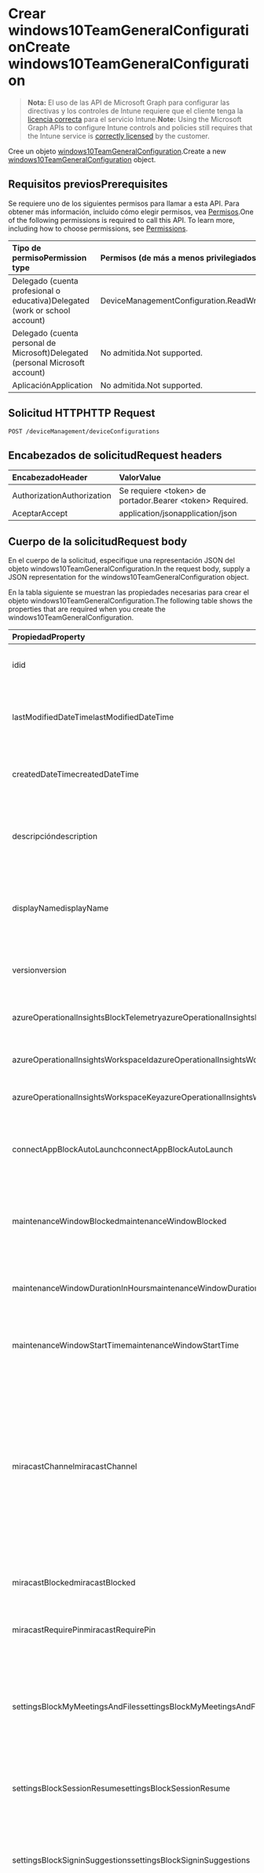 # <a name="create-windows10teamgeneralconfiguration"></a><span data-ttu-id="1a93f-101">Crear windows10TeamGeneralConfiguration</span><span class="sxs-lookup"><span data-stu-id="1a93f-101">Create windows10TeamGeneralConfiguration</span></span>

> <span data-ttu-id="1a93f-102">**Nota:** El uso de las API de Microsoft Graph para configurar las directivas y los controles de Intune requiere que el cliente tenga la [licencia correcta](https://go.microsoft.com/fwlink/?linkid=839381) para el servicio Intune.</span><span class="sxs-lookup"><span data-stu-id="1a93f-102">**Note:** Using the Microsoft Graph APIs to configure Intune controls and policies still requires that the Intune service is [correctly licensed](https://go.microsoft.com/fwlink/?linkid=839381) by the customer.</span></span>

<span data-ttu-id="1a93f-103">Cree un objeto [windows10TeamGeneralConfiguration](../resources/intune_deviceconfig_windows10teamgeneralconfiguration.md).</span><span class="sxs-lookup"><span data-stu-id="1a93f-103">Create a new [windows10TeamGeneralConfiguration](../resources/intune_deviceconfig_windows10teamgeneralconfiguration.md) object.</span></span>
## <a name="prerequisites"></a><span data-ttu-id="1a93f-104">Requisitos previos</span><span class="sxs-lookup"><span data-stu-id="1a93f-104">Prerequisites</span></span>
<span data-ttu-id="1a93f-p101">Se requiere uno de los siguientes permisos para llamar a esta API. Para obtener más información, incluido cómo elegir permisos, vea [Permisos](../../../concepts/permissions_reference.md).</span><span class="sxs-lookup"><span data-stu-id="1a93f-p101">One of the following permissions is required to call this API. To learn more, including how to choose permissions, see [Permissions](../../../concepts/permissions_reference.md).</span></span>

|<span data-ttu-id="1a93f-107">Tipo de permiso</span><span class="sxs-lookup"><span data-stu-id="1a93f-107">Permission type</span></span>|<span data-ttu-id="1a93f-108">Permisos (de más a menos privilegiados)</span><span class="sxs-lookup"><span data-stu-id="1a93f-108">Permissions (from most to least privileged)</span></span>|
|:---|:---|
|<span data-ttu-id="1a93f-109">Delegado (cuenta profesional o educativa)</span><span class="sxs-lookup"><span data-stu-id="1a93f-109">Delegated (work or school account)</span></span>|<span data-ttu-id="1a93f-110">DeviceManagementConfiguration.ReadWrite.All</span><span class="sxs-lookup"><span data-stu-id="1a93f-110">DeviceManagementConfiguration.ReadWrite.All</span></span>|
|<span data-ttu-id="1a93f-111">Delegado (cuenta personal de Microsoft)</span><span class="sxs-lookup"><span data-stu-id="1a93f-111">Delegated (personal Microsoft account)</span></span>|<span data-ttu-id="1a93f-112">No admitida.</span><span class="sxs-lookup"><span data-stu-id="1a93f-112">Not supported.</span></span>|
|<span data-ttu-id="1a93f-113">Aplicación</span><span class="sxs-lookup"><span data-stu-id="1a93f-113">Application</span></span>|<span data-ttu-id="1a93f-114">No admitida.</span><span class="sxs-lookup"><span data-stu-id="1a93f-114">Not supported.</span></span>|

## <a name="http-request"></a><span data-ttu-id="1a93f-115">Solicitud HTTP</span><span class="sxs-lookup"><span data-stu-id="1a93f-115">HTTP Request</span></span>
<!-- {
  "blockType": "ignored"
}
-->
``` http
POST /deviceManagement/deviceConfigurations
```

## <a name="request-headers"></a><span data-ttu-id="1a93f-116">Encabezados de solicitud</span><span class="sxs-lookup"><span data-stu-id="1a93f-116">Request headers</span></span>
|<span data-ttu-id="1a93f-117">Encabezado</span><span class="sxs-lookup"><span data-stu-id="1a93f-117">Header</span></span>|<span data-ttu-id="1a93f-118">Valor</span><span class="sxs-lookup"><span data-stu-id="1a93f-118">Value</span></span>|
|:---|:---|
|<span data-ttu-id="1a93f-119">Authorization</span><span class="sxs-lookup"><span data-stu-id="1a93f-119">Authorization</span></span>|<span data-ttu-id="1a93f-120">Se requiere &lt;token&gt; de portador.</span><span class="sxs-lookup"><span data-stu-id="1a93f-120">Bearer &lt;token&gt; Required.</span></span>|
|<span data-ttu-id="1a93f-121">Aceptar</span><span class="sxs-lookup"><span data-stu-id="1a93f-121">Accept</span></span>|<span data-ttu-id="1a93f-122">application/json</span><span class="sxs-lookup"><span data-stu-id="1a93f-122">application/json</span></span>|

## <a name="request-body"></a><span data-ttu-id="1a93f-123">Cuerpo de la solicitud</span><span class="sxs-lookup"><span data-stu-id="1a93f-123">Request body</span></span>
<span data-ttu-id="1a93f-124">En el cuerpo de la solicitud, especifique una representación JSON del objeto windows10TeamGeneralConfiguration.</span><span class="sxs-lookup"><span data-stu-id="1a93f-124">In the request body, supply a JSON representation for the windows10TeamGeneralConfiguration object.</span></span>

<span data-ttu-id="1a93f-125">En la tabla siguiente se muestran las propiedades necesarias para crear el objeto windows10TeamGeneralConfiguration.</span><span class="sxs-lookup"><span data-stu-id="1a93f-125">The following table shows the properties that are required when you create the windows10TeamGeneralConfiguration.</span></span>

|<span data-ttu-id="1a93f-126">Propiedad</span><span class="sxs-lookup"><span data-stu-id="1a93f-126">Property</span></span>|<span data-ttu-id="1a93f-127">Tipo</span><span class="sxs-lookup"><span data-stu-id="1a93f-127">Type</span></span>|<span data-ttu-id="1a93f-128">Descripción</span><span class="sxs-lookup"><span data-stu-id="1a93f-128">Description</span></span>|
|:---|:---|:---|
|<span data-ttu-id="1a93f-129">id</span><span class="sxs-lookup"><span data-stu-id="1a93f-129">id</span></span>|<span data-ttu-id="1a93f-130">Cadena</span><span class="sxs-lookup"><span data-stu-id="1a93f-130">String</span></span>|<span data-ttu-id="1a93f-131">Clave de la entidad.</span><span class="sxs-lookup"><span data-stu-id="1a93f-131">Key of the entity.</span></span> <span data-ttu-id="1a93f-132">Heredado de [deviceConfiguration](../resources/intune_deviceconfig_deviceconfiguration.md)</span><span class="sxs-lookup"><span data-stu-id="1a93f-132">Inherited from [deviceConfiguration](../resources/intune_deviceconfig_deviceconfiguration.md)</span></span>|
|<span data-ttu-id="1a93f-133">lastModifiedDateTime</span><span class="sxs-lookup"><span data-stu-id="1a93f-133">lastModifiedDateTime</span></span>|<span data-ttu-id="1a93f-134">DateTimeOffset</span><span class="sxs-lookup"><span data-stu-id="1a93f-134">DateTimeOffset</span></span>|<span data-ttu-id="1a93f-135">Fecha y hora en la que se modificó el objeto por última vez.</span><span class="sxs-lookup"><span data-stu-id="1a93f-135">DateTime the object was last modified.</span></span> <span data-ttu-id="1a93f-136">Heredado de [deviceConfiguration](../resources/intune_deviceconfig_deviceconfiguration.md)</span><span class="sxs-lookup"><span data-stu-id="1a93f-136">Inherited from [deviceConfiguration](../resources/intune_deviceconfig_deviceconfiguration.md)</span></span>|
|<span data-ttu-id="1a93f-137">createdDateTime</span><span class="sxs-lookup"><span data-stu-id="1a93f-137">createdDateTime</span></span>|<span data-ttu-id="1a93f-138">DateTimeOffset</span><span class="sxs-lookup"><span data-stu-id="1a93f-138">DateTimeOffset</span></span>|<span data-ttu-id="1a93f-139">Fecha y hora en la que se creó el objeto.</span><span class="sxs-lookup"><span data-stu-id="1a93f-139">DateTime the object was created.</span></span> <span data-ttu-id="1a93f-140">Heredado de [deviceConfiguration](../resources/intune_deviceconfig_deviceconfiguration.md)</span><span class="sxs-lookup"><span data-stu-id="1a93f-140">Inherited from [deviceConfiguration](../resources/intune_deviceconfig_deviceconfiguration.md)</span></span>|
|<span data-ttu-id="1a93f-141">descripción</span><span class="sxs-lookup"><span data-stu-id="1a93f-141">description</span></span>|<span data-ttu-id="1a93f-142">Cadena</span><span class="sxs-lookup"><span data-stu-id="1a93f-142">String</span></span>|<span data-ttu-id="1a93f-143">Descripción proporcionada por el administrador de la configuración del dispositivo.</span><span class="sxs-lookup"><span data-stu-id="1a93f-143">Admin provided description of the Device Configuration.</span></span> <span data-ttu-id="1a93f-144">Heredado de [deviceConfiguration](../resources/intune_deviceconfig_deviceconfiguration.md)</span><span class="sxs-lookup"><span data-stu-id="1a93f-144">Inherited from [deviceConfiguration](../resources/intune_deviceconfig_deviceconfiguration.md)</span></span>|
|<span data-ttu-id="1a93f-145">displayName</span><span class="sxs-lookup"><span data-stu-id="1a93f-145">displayName</span></span>|<span data-ttu-id="1a93f-146">Cadena</span><span class="sxs-lookup"><span data-stu-id="1a93f-146">String</span></span>|<span data-ttu-id="1a93f-147">Nombre proporcionado por el administrador de la configuración del dispositivo.</span><span class="sxs-lookup"><span data-stu-id="1a93f-147">Admin provided name of the device configuration.</span></span> <span data-ttu-id="1a93f-148">Heredado de [deviceConfiguration](../resources/intune_deviceconfig_deviceconfiguration.md)</span><span class="sxs-lookup"><span data-stu-id="1a93f-148">Inherited from [deviceConfiguration](../resources/intune_deviceconfig_deviceconfiguration.md)</span></span>|
|<span data-ttu-id="1a93f-149">version</span><span class="sxs-lookup"><span data-stu-id="1a93f-149">version</span></span>|<span data-ttu-id="1a93f-150">Int32</span><span class="sxs-lookup"><span data-stu-id="1a93f-150">Int32</span></span>|<span data-ttu-id="1a93f-151">Versión de la configuración del dispositivo.</span><span class="sxs-lookup"><span data-stu-id="1a93f-151">Version of the device configuration.</span></span> <span data-ttu-id="1a93f-152">Heredado de [deviceConfiguration](../resources/intune_deviceconfig_deviceconfiguration.md)</span><span class="sxs-lookup"><span data-stu-id="1a93f-152">Inherited from [deviceConfiguration](../resources/intune_deviceconfig_deviceconfiguration.md)</span></span>|
|<span data-ttu-id="1a93f-153">azureOperationalInsightsBlockTelemetry</span><span class="sxs-lookup"><span data-stu-id="1a93f-153">azureOperationalInsightsBlockTelemetry</span></span>|<span data-ttu-id="1a93f-154">Booleano</span><span class="sxs-lookup"><span data-stu-id="1a93f-154">Boolean</span></span>|<span data-ttu-id="1a93f-155">Indica si se va a bloquear Azure Operational Insights.</span><span class="sxs-lookup"><span data-stu-id="1a93f-155">Indicates whether or not to Block Azure Operational Insights.</span></span>|
|<span data-ttu-id="1a93f-156">azureOperationalInsightsWorkspaceId</span><span class="sxs-lookup"><span data-stu-id="1a93f-156">azureOperationalInsightsWorkspaceId</span></span>|<span data-ttu-id="1a93f-157">Cadena</span><span class="sxs-lookup"><span data-stu-id="1a93f-157">String</span></span>|<span data-ttu-id="1a93f-158">Identificador del área de trabajo de Azure Operational Insights.</span><span class="sxs-lookup"><span data-stu-id="1a93f-158">The Azure Operational Insights workspace id.</span></span>|
|<span data-ttu-id="1a93f-159">azureOperationalInsightsWorkspaceKey</span><span class="sxs-lookup"><span data-stu-id="1a93f-159">azureOperationalInsightsWorkspaceKey</span></span>|<span data-ttu-id="1a93f-160">Cadena</span><span class="sxs-lookup"><span data-stu-id="1a93f-160">String</span></span>|<span data-ttu-id="1a93f-161">Clave del área de trabajo de Azure Operational Insights.</span><span class="sxs-lookup"><span data-stu-id="1a93f-161">The Azure Operational Insights Workspace key.</span></span>|
|<span data-ttu-id="1a93f-162">connectAppBlockAutoLaunch</span><span class="sxs-lookup"><span data-stu-id="1a93f-162">connectAppBlockAutoLaunch</span></span>|<span data-ttu-id="1a93f-163">Booleano</span><span class="sxs-lookup"><span data-stu-id="1a93f-163">Boolean</span></span>|<span data-ttu-id="1a93f-164">Especifica si se iniciará automáticamente la aplicación Conectar cada vez que se inicie un proyecto.</span><span class="sxs-lookup"><span data-stu-id="1a93f-164">Specifies whether to automatically launch the Connect app whenever a projection is initiated.</span></span>|
|<span data-ttu-id="1a93f-165">maintenanceWindowBlocked</span><span class="sxs-lookup"><span data-stu-id="1a93f-165">maintenanceWindowBlocked</span></span>|<span data-ttu-id="1a93f-166">Booleano</span><span class="sxs-lookup"><span data-stu-id="1a93f-166">Boolean</span></span>|<span data-ttu-id="1a93f-167">Indica si se va a bloquear la configuración de un período de mantenimiento para las actualizaciones del dispositivo.</span><span class="sxs-lookup"><span data-stu-id="1a93f-167">Indicates whether or not to Block setting a maintenance window for device updates.</span></span>|
|<span data-ttu-id="1a93f-168">maintenanceWindowDurationInHours</span><span class="sxs-lookup"><span data-stu-id="1a93f-168">maintenanceWindowDurationInHours</span></span>|<span data-ttu-id="1a93f-169">Int32</span><span class="sxs-lookup"><span data-stu-id="1a93f-169">Int32</span></span>|<span data-ttu-id="1a93f-170">Duración del período de mantenimiento para las actualizaciones del dispositivo.</span><span class="sxs-lookup"><span data-stu-id="1a93f-170">Maintenance window duration for device updates.</span></span> <span data-ttu-id="1a93f-171">Valores válidos de 0 a 5</span><span class="sxs-lookup"><span data-stu-id="1a93f-171">Valid values 0 to 5</span></span>|
|<span data-ttu-id="1a93f-172">maintenanceWindowStartTime</span><span class="sxs-lookup"><span data-stu-id="1a93f-172">maintenanceWindowStartTime</span></span>|<span data-ttu-id="1a93f-173">TimeOfDay</span><span class="sxs-lookup"><span data-stu-id="1a93f-173">TimeOfDay</span></span>|<span data-ttu-id="1a93f-174">Hora de inicio del periodo de mantenimiento para las actualizaciones del dispositivo.</span><span class="sxs-lookup"><span data-stu-id="1a93f-174">Maintenance window start time for device updates.</span></span>|
|<span data-ttu-id="1a93f-175">miracastChannel</span><span class="sxs-lookup"><span data-stu-id="1a93f-175">miracastChannel</span></span>|[<span data-ttu-id="1a93f-176">miracastChannel</span><span class="sxs-lookup"><span data-stu-id="1a93f-176">miracastChannel</span></span>](../resources/intune_deviceconfig_miracastchannel.md)|<span data-ttu-id="1a93f-177">El canal.</span><span class="sxs-lookup"><span data-stu-id="1a93f-177">The channel.</span></span> <span data-ttu-id="1a93f-178">Los valores posibles son: `userDefined`, `one`, `two`, `three`, `four`, `five`, `six`, `seven`, `eight`, `nine`, `ten`, `eleven`, `thirtySix`, `forty`, `fortyFour`, `fortyEight`, `oneHundredFortyNine`, `oneHundredFiftyThree`, `oneHundredFiftySeven`, `oneHundredSixtyOne` y `oneHundredSixtyFive`.</span><span class="sxs-lookup"><span data-stu-id="1a93f-178">The possible values are: `userDefined`, `one`, `two`, `three`, `four`, `five`, `six`, `seven`, `eight`, `nine`, `ten`, `eleven`, `thirtySix`, `forty`, `fortyFour`, `fortyEight`, `oneHundredFortyNine`, `oneHundredFiftyThree`, `oneHundredFiftySeven`, `oneHundredSixtyOne`, `oneHundredSixtyFive`.</span></span>|
|<span data-ttu-id="1a93f-179">miracastBlocked</span><span class="sxs-lookup"><span data-stu-id="1a93f-179">miracastBlocked</span></span>|<span data-ttu-id="1a93f-180">Booleano</span><span class="sxs-lookup"><span data-stu-id="1a93f-180">Boolean</span></span>|<span data-ttu-id="1a93f-181">Indica si se van a bloquear las proyecciones inalámbricas.</span><span class="sxs-lookup"><span data-stu-id="1a93f-181">Indicates whether or not to Block wireless projection.</span></span>|
|<span data-ttu-id="1a93f-182">miracastRequirePin</span><span class="sxs-lookup"><span data-stu-id="1a93f-182">miracastRequirePin</span></span>|<span data-ttu-id="1a93f-183">Booleano</span><span class="sxs-lookup"><span data-stu-id="1a93f-183">Boolean</span></span>|<span data-ttu-id="1a93f-184">Indica si se va a requerir un PIN para las proyecciones inalámbricas.</span><span class="sxs-lookup"><span data-stu-id="1a93f-184">Indicates whether or not to require a pin for wireless projection.</span></span>|
|<span data-ttu-id="1a93f-185">settingsBlockMyMeetingsAndFiles</span><span class="sxs-lookup"><span data-stu-id="1a93f-185">settingsBlockMyMeetingsAndFiles</span></span>|<span data-ttu-id="1a93f-186">Booleano</span><span class="sxs-lookup"><span data-stu-id="1a93f-186">Boolean</span></span>|<span data-ttu-id="1a93f-187">Especifica si se deshabilita la característica "Mis reuniones y archivos" en el menú Inicio, que muestra las reuniones y los archivos del usuario que ha iniciado sesión en Office 365.</span><span class="sxs-lookup"><span data-stu-id="1a93f-187">Specifies whether to disable the "My meetings and files" feature in the Start menu, which shows the signed-in user's meetings and files from Office 365.</span></span>|
|<span data-ttu-id="1a93f-188">settingsBlockSessionResume</span><span class="sxs-lookup"><span data-stu-id="1a93f-188">settingsBlockSessionResume</span></span>|<span data-ttu-id="1a93f-189">Booleano</span><span class="sxs-lookup"><span data-stu-id="1a93f-189">Boolean</span></span>|<span data-ttu-id="1a93f-190">Especifica si se permite la posibilidad de reanudar una sesión cuando se agota el tiempo de espera de la sesión.</span><span class="sxs-lookup"><span data-stu-id="1a93f-190">Specifies whether to allow the ability to resume a session when the session times out.</span></span>|
|<span data-ttu-id="1a93f-191">settingsBlockSigninSuggestions</span><span class="sxs-lookup"><span data-stu-id="1a93f-191">settingsBlockSigninSuggestions</span></span>|<span data-ttu-id="1a93f-192">Booleano</span><span class="sxs-lookup"><span data-stu-id="1a93f-192">Boolean</span></span>|<span data-ttu-id="1a93f-193">Especifica si se deshabilita la opción de rellenar automáticamente el cuadro de diálogo de inicio de sesión con invitados de reuniones programadas.</span><span class="sxs-lookup"><span data-stu-id="1a93f-193">Specifies whether to disable auto-populating of the sign-in dialog with invitees from scheduled meetings.</span></span>|
|<span data-ttu-id="1a93f-194">settingsDefaultVolume</span><span class="sxs-lookup"><span data-stu-id="1a93f-194">settingsDefaultVolume</span></span>|<span data-ttu-id="1a93f-195">Int32</span><span class="sxs-lookup"><span data-stu-id="1a93f-195">Int32</span></span>|<span data-ttu-id="1a93f-196">Especifica el valor de volumen predeterminado para una nueva sesión.</span><span class="sxs-lookup"><span data-stu-id="1a93f-196">Specifies the default volume value for a new session.</span></span> <span data-ttu-id="1a93f-197">Los valores permitidos son de 0 a 100.</span><span class="sxs-lookup"><span data-stu-id="1a93f-197">Permitted values are 0-100.</span></span> <span data-ttu-id="1a93f-198">El valor predeterminado es 45.</span><span class="sxs-lookup"><span data-stu-id="1a93f-198">The default is 45.</span></span> <span data-ttu-id="1a93f-199">Valores válidos de 0 a 100.</span><span class="sxs-lookup"><span data-stu-id="1a93f-199">Valid values 0 to 100</span></span>|
|<span data-ttu-id="1a93f-200">settingsScreenTimeoutInMinutes</span><span class="sxs-lookup"><span data-stu-id="1a93f-200">settingsScreenTimeoutInMinutes</span></span>|<span data-ttu-id="1a93f-201">Int32</span><span class="sxs-lookup"><span data-stu-id="1a93f-201">Int32</span></span>|<span data-ttu-id="1a93f-202">Especifica el número de minutos hasta que se desconecta la pantalla Concentrador.</span><span class="sxs-lookup"><span data-stu-id="1a93f-202">Specifies the number of minutes until the Hub screen turns off.</span></span>|
|<span data-ttu-id="1a93f-203">settingsSessionTimeoutInMinutes</span><span class="sxs-lookup"><span data-stu-id="1a93f-203">settingsSessionTimeoutInMinutes</span></span>|<span data-ttu-id="1a93f-204">Int32</span><span class="sxs-lookup"><span data-stu-id="1a93f-204">Int32</span></span>|<span data-ttu-id="1a93f-205">Especifica el número de minutos hasta que se agota el tiempo de espera de la sesión.</span><span class="sxs-lookup"><span data-stu-id="1a93f-205">Specifies the number of minutes until the session times out.</span></span>|
|<span data-ttu-id="1a93f-206">settingsSleepTimeoutInMinutes</span><span class="sxs-lookup"><span data-stu-id="1a93f-206">settingsSleepTimeoutInMinutes</span></span>|<span data-ttu-id="1a93f-207">Int32</span><span class="sxs-lookup"><span data-stu-id="1a93f-207">Int32</span></span>|<span data-ttu-id="1a93f-208">Especifica el número de minutos hasta que el concentrador entra en modo de suspensión.</span><span class="sxs-lookup"><span data-stu-id="1a93f-208">Specifies the number of minutes until the Hub enters sleep mode.</span></span>|
|<span data-ttu-id="1a93f-209">welcomeScreenBlockAutomaticWakeUp</span><span class="sxs-lookup"><span data-stu-id="1a93f-209">welcomeScreenBlockAutomaticWakeUp</span></span>|<span data-ttu-id="1a93f-210">Booleano</span><span class="sxs-lookup"><span data-stu-id="1a93f-210">Boolean</span></span>|<span data-ttu-id="1a93f-211">Indica si se va a impedir que la pantalla de inicio de sesión se reactive automáticamente cuando alguien entre en la sala.</span><span class="sxs-lookup"><span data-stu-id="1a93f-211">Indicates whether or not to Block the welcome screen from waking up automatically when someone enters the room.</span></span>|
|<span data-ttu-id="1a93f-212">welcomeScreenBackgroundImageUrl</span><span class="sxs-lookup"><span data-stu-id="1a93f-212">welcomeScreenBackgroundImageUrl</span></span>|<span data-ttu-id="1a93f-213">Cadena</span><span class="sxs-lookup"><span data-stu-id="1a93f-213">String</span></span>|<span data-ttu-id="1a93f-214">Dirección URL de la imagen de fondo de la pantalla de inicio de sesión.</span><span class="sxs-lookup"><span data-stu-id="1a93f-214">The welcome screen background image URL.</span></span> <span data-ttu-id="1a93f-215">La dirección URL debe utilizar el protocolo HTTPS y devolver una imagen PNG.</span><span class="sxs-lookup"><span data-stu-id="1a93f-215">The URL must use the HTTPS protocol and return a PNG image.</span></span>|
|<span data-ttu-id="1a93f-216">welcomeScreenMeetingInformation</span><span class="sxs-lookup"><span data-stu-id="1a93f-216">welcomeScreenMeetingInformation</span></span>|[<span data-ttu-id="1a93f-217">welcomeScreenMeetingInformation</span><span class="sxs-lookup"><span data-stu-id="1a93f-217">welcomeScreenMeetingInformation</span></span>](../resources/intune_deviceconfig_welcomescreenmeetinginformation.md)|<span data-ttu-id="1a93f-218">Información de la reunión que se muestra en la pantalla de inicio de sesión.</span><span class="sxs-lookup"><span data-stu-id="1a93f-218">The welcome screen meeting information shown.</span></span> <span data-ttu-id="1a93f-219">Los valores posibles son: `userDefined`, `showOrganizerAndTimeOnly` y `showOrganizerAndTimeAndSubject`.</span><span class="sxs-lookup"><span data-stu-id="1a93f-219">The possible values are `userDefined`, `showOrganizerAndTimeOnly`, `showOrganizerAndTimeAndSubject`, , , , , , , , , or .</span></span>|



## <a name="response"></a><span data-ttu-id="1a93f-220">Respuesta</span><span class="sxs-lookup"><span data-stu-id="1a93f-220">Response</span></span>
<span data-ttu-id="1a93f-221">Si se ejecuta correctamente, este método devuelve un código de respuesta `201 Created` y un objeto [windows10TeamGeneralConfiguration](../resources/intune_deviceconfig_windows10teamgeneralconfiguration.md) en el cuerpo de la respuesta.</span><span class="sxs-lookup"><span data-stu-id="1a93f-221">If successful, this method returns a `201 Created` response code and a [windows10TeamGeneralConfiguration](../resources/intune_deviceconfig_windows10teamgeneralconfiguration.md) object in the response body.</span></span>

## <a name="example"></a><span data-ttu-id="1a93f-222">Ejemplo</span><span class="sxs-lookup"><span data-stu-id="1a93f-222">Example</span></span>
### <a name="request"></a><span data-ttu-id="1a93f-223">Solicitud</span><span class="sxs-lookup"><span data-stu-id="1a93f-223">Request</span></span>
<span data-ttu-id="1a93f-224">Aquí tiene un ejemplo de la solicitud.</span><span class="sxs-lookup"><span data-stu-id="1a93f-224">Here is an example of the request.</span></span>
``` http
POST https://graph.microsoft.com/v1.0/deviceManagement/deviceConfigurations
Content-type: application/json
Content-length: 1214

{
  "@odata.type": "#microsoft.graph.windows10TeamGeneralConfiguration",
  "lastModifiedDateTime": "2017-01-01T00:00:35.1329464-08:00",
  "description": "Description value",
  "displayName": "Display Name value",
  "version": 7,
  "azureOperationalInsightsBlockTelemetry": true,
  "azureOperationalInsightsWorkspaceId": "Azure Operational Insights Workspace Id value",
  "azureOperationalInsightsWorkspaceKey": "Azure Operational Insights Workspace Key value",
  "connectAppBlockAutoLaunch": true,
  "maintenanceWindowBlocked": true,
  "maintenanceWindowDurationInHours": 0,
  "maintenanceWindowStartTime": "11:59:09.3130000",
  "miracastChannel": "one",
  "miracastBlocked": true,
  "miracastRequirePin": true,
  "settingsBlockMyMeetingsAndFiles": true,
  "settingsBlockSessionResume": true,
  "settingsBlockSigninSuggestions": true,
  "settingsDefaultVolume": 5,
  "settingsScreenTimeoutInMinutes": 14,
  "settingsSessionTimeoutInMinutes": 15,
  "settingsSleepTimeoutInMinutes": 13,
  "welcomeScreenBlockAutomaticWakeUp": true,
  "welcomeScreenBackgroundImageUrl": "https://example.com/welcomeScreenBackgroundImageUrl/",
  "welcomeScreenMeetingInformation": "showOrganizerAndTimeOnly"
}
```

### <a name="response"></a><span data-ttu-id="1a93f-225">Respuesta</span><span class="sxs-lookup"><span data-stu-id="1a93f-225">Response</span></span>
<span data-ttu-id="1a93f-p113">Aquí tiene un ejemplo de la respuesta. Nota: Puede que el objeto de respuesta que aparece aquí se trunque para abreviar. Todas las propiedades se devolverán de una llamada real.</span><span class="sxs-lookup"><span data-stu-id="1a93f-p113">Here is an example of the response. Note: The response object shown here may be truncated for brevity. All of the properties will be returned from an actual call.</span></span>
``` http
HTTP/1.1 201 Created
Content-Type: application/json
Content-Length: 1322

{
  "@odata.type": "#microsoft.graph.windows10TeamGeneralConfiguration",
  "id": "0c94aa20-aa20-0c94-20aa-940c20aa940c",
  "lastModifiedDateTime": "2017-01-01T00:00:35.1329464-08:00",
  "createdDateTime": "2017-01-01T00:02:43.5775965-08:00",
  "description": "Description value",
  "displayName": "Display Name value",
  "version": 7,
  "azureOperationalInsightsBlockTelemetry": true,
  "azureOperationalInsightsWorkspaceId": "Azure Operational Insights Workspace Id value",
  "azureOperationalInsightsWorkspaceKey": "Azure Operational Insights Workspace Key value",
  "connectAppBlockAutoLaunch": true,
  "maintenanceWindowBlocked": true,
  "maintenanceWindowDurationInHours": 0,
  "maintenanceWindowStartTime": "11:59:09.3130000",
  "miracastChannel": "one",
  "miracastBlocked": true,
  "miracastRequirePin": true,
  "settingsBlockMyMeetingsAndFiles": true,
  "settingsBlockSessionResume": true,
  "settingsBlockSigninSuggestions": true,
  "settingsDefaultVolume": 5,
  "settingsScreenTimeoutInMinutes": 14,
  "settingsSessionTimeoutInMinutes": 15,
  "settingsSleepTimeoutInMinutes": 13,
  "welcomeScreenBlockAutomaticWakeUp": true,
  "welcomeScreenBackgroundImageUrl": "https://example.com/welcomeScreenBackgroundImageUrl/",
  "welcomeScreenMeetingInformation": "showOrganizerAndTimeOnly"
}
```



